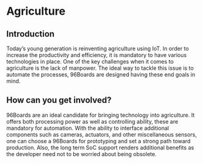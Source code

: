 # Agriculture

## Introduction

Today’s young generation is reinventing agriculture using IoT. In order to increase the
productivity and efficiency, it is mandatory to have various technologies in place. One of the key
challenges when it comes to agriculture is the lack of manpower. The ideal way to tackle this issue
is to automate the processes, 96Boards are designed having these end goals in mind. 

## How can you get involved?

96Boards are an ideal candidate for bringing technology into agriculture. It offers both processing
power as well as controlling ability, these are mandatory for automation. With the ability to
interface additional components such as cameras, actuators, and other miscellaneous sensors, one
can choose a 96Boards for prototyping and set a strong path toward production. Also, the long term
SoC support renders additional benefits as the developer need not to be worried about being
obsolete.


